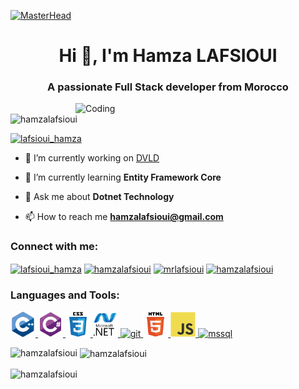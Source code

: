 [![MasterHead](https://hackernoon.com/images/f2px36fy.gif)](https://hamzalafsioui.io)
<h1 align="center">Hi 👋, I'm Hamza LAFSIOUI</h1>
<h3 align="center">A passionate Full Stack developer from Morocco</h3>
<img align = "right" alt = "Coding" width = "400" src = "https://media1.tenor.com/m/CzdMW7wnLn8AAAAC/coding.gif">


<p align="left"> <img src="https://komarev.com/ghpvc/?username=hamzalafsioui&label=Profile%20views&color=0e75b6&style=flat" alt="hamzalafsioui" /> </p>

<p align="left"> <a href="https://twitter.com/lafsioui_hamza" target="blank"><img src="https://img.shields.io/twitter/follow/lafsioui_hamza?logo=twitter&style=for-the-badge" alt="lafsioui_hamza" /></a> </p>

- 🔭 I’m currently working on [DVLD](https://github.com/hamzalafsioui/Driving-License-Management-System)

- 🌱 I’m currently learning **Entity Framework Core**

- 💬 Ask me about **Dotnet Technology**

- 📫 How to reach me **hamzalafsioui@gmail.com**

<h3 align="left">Connect with me:</h3>
<p align="left">
<a href="https://twitter.com/lafsioui_hamza" target="blank"><img align="center" src="https://raw.githubusercontent.com/rahuldkjain/github-profile-readme-generator/master/src/images/icons/Social/twitter.svg" alt="lafsioui_hamza" height="30" width="40" /></a>
<a href="https://linkedin.com/in/hamzalafsioui" target="blank"><img align="center" src="https://raw.githubusercontent.com/rahuldkjain/github-profile-readme-generator/master/src/images/icons/Social/linked-in-alt.svg" alt="hamzalafsioui" height="30" width="40" /></a>
<a href="https://instagram.com/mrlafsioui" target="blank"><img align="center" src="https://raw.githubusercontent.com/rahuldkjain/github-profile-readme-generator/master/src/images/icons/Social/instagram.svg" alt="mrlafsioui" height="30" width="40" /></a>
<a href="https://www.leetcode.com/hamzalafsioui" target="blank"><img align="center" src="https://raw.githubusercontent.com/rahuldkjain/github-profile-readme-generator/master/src/images/icons/Social/leet-code.svg" alt="hamzalafsioui" height="30" width="40" /></a>
</p>

<h3 align="left">Languages and Tools:</h3>
<p align="left"> <a href="https://www.w3schools.com/cpp/" target="_blank" rel="noreferrer"> <img src="https://raw.githubusercontent.com/devicons/devicon/master/icons/cplusplus/cplusplus-original.svg" alt="cplusplus" width="40" height="40"/> </a> <a href="https://www.w3schools.com/cs/" target="_blank" rel="noreferrer"> <img src="https://raw.githubusercontent.com/devicons/devicon/master/icons/csharp/csharp-original.svg" alt="csharp" width="40" height="40"/> </a> <a href="https://www.w3schools.com/css/" target="_blank" rel="noreferrer"> <img src="https://raw.githubusercontent.com/devicons/devicon/master/icons/css3/css3-original-wordmark.svg" alt="css3" width="40" height="40"/> </a> <a href="https://dotnet.microsoft.com/" target="_blank" rel="noreferrer"> <img src="https://raw.githubusercontent.com/devicons/devicon/master/icons/dot-net/dot-net-original-wordmark.svg" alt="dotnet" width="40" height="40"/> </a> <a href="https://git-scm.com/" target="_blank" rel="noreferrer"> <img src="https://www.vectorlogo.zone/logos/git-scm/git-scm-icon.svg" alt="git" width="40" height="40"/> </a> <a href="https://www.w3.org/html/" target="_blank" rel="noreferrer"> <img src="https://raw.githubusercontent.com/devicons/devicon/master/icons/html5/html5-original-wordmark.svg" alt="html5" width="40" height="40"/> </a> <a href="https://developer.mozilla.org/en-US/docs/Web/JavaScript" target="_blank" rel="noreferrer"> <img src="https://raw.githubusercontent.com/devicons/devicon/master/icons/javascript/javascript-original.svg" alt="javascript" width="40" height="40"/> </a> <a href="https://www.microsoft.com/en-us/sql-server" target="_blank" rel="noreferrer"> <img src="https://www.svgrepo.com/show/303229/microsoft-sql-server-logo.svg" alt="mssql" width="40" height="40"/> </a> </p>

<p><img align="left" src="https://github-readme-stats.vercel.app/api/top-langs?username=hamzalafsioui&show_icons=true&locale=en&layout=compact" alt="hamzalafsioui" /></p>

<p>&nbsp;<img align="center" src="https://github-readme-stats.vercel.app/api?username=hamzalafsioui&show_icons=true&locale=en" alt="hamzalafsioui" /></p>

<p><img align="center" src="https://github-readme-streak-stats.herokuapp.com/?user=hamzalafsioui&" alt="hamzalafsioui" /></p>
